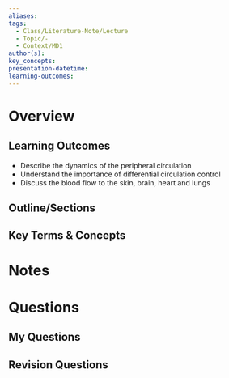 ```yaml
---
aliases: 
tags:
  - Class/Literature-Note/Lecture
  - Topic/-
  - Context/MD1
author(s): 
key_concepts: 
presentation-datetime: 
learning-outcomes:
---
```



# Overview
## Learning Outcomes
- Describe the dynamics of the peripheral circulation
- Understand the importance of differential circulation control
- Discuss the blood flow to the skin, brain, heart and lungs

## Outline/Sections

## Key Terms & Concepts


# Notes


# Questions

## My Questions
## Revision Questions





